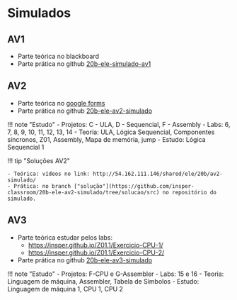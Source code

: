 # Simulados

## AV1

- Parte teórica no blackboard
- Parte prática no github [20b-ele-simulado-av1]( https://github.com/insper-classroom/20b-ele-simulado-av1)

## AV2

- Parte teórica no [google forms](https://docs.google.com/forms/d/e/1FAIpQLSeCtVXIBXCKqEem1DujLaT5ScfQsVmvl3o3i8eyGCJSZuvX8g/viewform?usp=sf_link)
- Parte prática no github [20b-ele-av2-simulado](https://github.com/insper-classroom/20b-ele-av2-simulado) 

!!! note "Estudo"
    -  Projetos:  C - ULA, D - Sequencial, F - Assembly
    - Labs: 6, 7, 8, 9, 10, 11, 12, 13, 14
    - Teoria: ULA, Lógica Sequencial, Componentes síncronos, Z01, Assembly, Mapa de memória, jump
    - Estudo: Lógica Sequencial 1

!!! tip "Soluções AV2"

    - Teórica: vídeos no link: http://54.162.111.146/shared/ele/20b/av2-simulado/
    - Prática: no branch ["solução"](https://github.com/insper-classroom/20b-ele-av2-simulado/tree/solucao/src) no repositório do simulado.
   
## AV3

- Parte teórica estudar pelos labs:
    - https://insper.github.io/Z01.1/Exercicio-CPU-1/
    - https://insper.github.io/Z01.1/Exercicio-CPU-2/
- Parte prática no github [20b-ele-av3-simulado](https://github.com/insper-classroom/20b-ele-av3-simulado) 

!!! note "Estudo"
    - Projetos: F-CPU e G-Assembler
    - Labs: 15 e 16
    - Teoria: Linguagem de máquina, Assembler, Tabela de Símbolos 
    - Estudo: Linguagem de máquina 1, CPU 1, CPU 2
    
    
